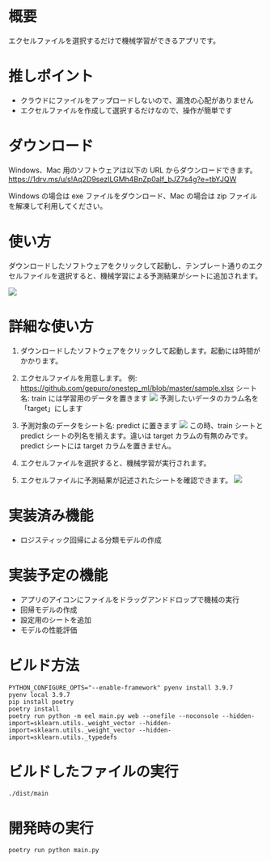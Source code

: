 # 概要

エクセルファイルを選択するだけで機械学習ができるアプリです。

# 推しポイント

- クラウドにファイルをアップロードしないので、漏洩の心配がありません
- エクセルファイルを作成して選択するだけなので、操作が簡単です

# ダウンロード

Windows、Mac 用のソフトウェアは以下の URL からダウンロードできます。
https://1drv.ms/u/s!Aq2D9sezILGMh4BnZp0aIf_bJZ7s4g?e=tbYJQW

Windows の場合は exe ファイルをダウンロード、Mac の場合は zip ファイルを解凍して利用してください。

# 使い方

ダウンロードしたソフトウェアをクリックして起動し、テンプレート通りのエクセルファイルを選択すると、機械学習による予測結果がシートに追加されます。

![](docs/image/start.png)

# 詳細な使い方

1. ダウンロードしたソフトウェアをクリックして起動します。起動には時間がかかります。
2. エクセルファイルを用意します。
   例: https://github.com/gepuro/onestep_ml/blob/master/sample.xlsx
   シート名: train には学習用のデータを置きます
   ![](docs/image/train.png)
   予測したいデータのカラム名を「target」にします

3. 予測対象のデータをシート名: predict に置きます
   ![](docs/image/predict.png)
   この時、train シートと predict シートの列名を揃えます。違いは target カラムの有無のみです。predict シートには target カラムを置きません。

4. エクセルファイルを選択すると、機械学習が実行されます。

5. エクセルファイルに予測結果が記述されたシートを確認できます。
   ![](docs/image/output.png)

# 実装済み機能

- ロジスティック回帰による分類モデルの作成

# 実装予定の機能

- アプリのアイコンにファイルをドラッグアンドドロップで機械の実行
- 回帰モデルの作成
- 設定用のシートを追加
- モデルの性能評価

# ビルド方法

```
PYTHON_CONFIGURE_OPTS="--enable-framework" pyenv install 3.9.7
pyenv local 3.9.7
pip install poetry
poetry install
poetry run python -m eel main.py web --onefile --noconsole --hidden-import=sklearn.utils._weight_vector --hidden-import=sklearn.utils._weight_vector --hidden-import=sklearn.utils._typedefs
```

# ビルドしたファイルの実行

```
./dist/main
```

# 開発時の実行

```
poetry run python main.py
```
